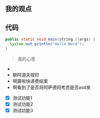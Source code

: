 ## 我的观点



## 代码

```java
public static void main(string []args) {
  System.out.println("Hello Word");
}
```

> 我的心思

- 
- 额阿道夫按时
- 啊算啦快递费结案 
- 啊看到了是否将阿萨德阿考虑是否asd发

- [x] 测试功能1
- [x] 测试功能2
- [x] 测试功能3
